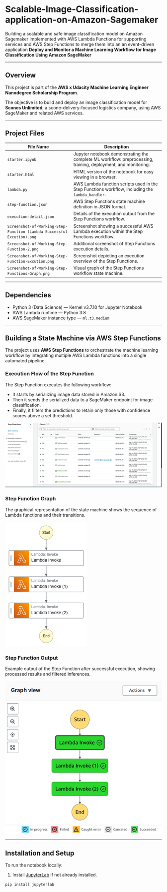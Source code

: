 # Scalable-Image-Classification-application-on-Amazon-Sagemaker
Building a scalable and safe image classification model on Amazon Sagemaker implemented with AWS Lambda Functions for supporting services and AWS Step Functions to merge them into an an event-driven application
**Deploy and Monitor a Machine Learning Workflow for Image Classification Using Amazon SageMaker**

---

## Overview

This project is part of the **AWS x Udacity Machine Learning Engineer Nanodegree Scholarship Program**.

The objective is to build and deploy an image classification model for **Scones Unlimited**, a scone-delivery-focused logistics company, using AWS SageMaker and related AWS services.

---

## Project Files

| File Name                                      | Description                                                                                      |
|-----------------------------------------------|------------------------------------------------------------------------------------------------|
| `starter.ipynb`                               | Jupyter notebook demonstrating the complete ML workflow: preprocessing, training, deployment, and monitoring. |
| `starter.html`                                | HTML version of the notebook for easy viewing in a browser.                                    |
| `lambda.py`                                   | AWS Lambda function scripts used in the Step Functions workflow, including the `lambda_handler`.|
| `step-function.json`                          | AWS Step Functions state machine definition in JSON format.                                    |
| `execution-detail.json`                        | Details of the execution output from the Step Functions workflow.                              |
| `Screenshot-of-Working-Step-Function (Lambda Successful Excution).png` | Screenshot showing a successful AWS Lambda execution within the Step Functions workflow.       |
| `Screenshot-of-Working-Step-Function-2.png`  | Additional screenshot of Step Functions execution details.                                     |
| `Screenshot-of-Working-Step-Function-Excution.png` | Screenshot depicting an execution overview of the Step Functions.                              |
| `Screenshot-of-Working-Step-Functions-Graph.png` | Visual graph of the Step Functions workflow state machine.                                     |

---

## Dependencies

- Python 3 (Data Science) — Kernel v3.7.10 for Jupyter Notebook
- AWS Lambda runtime — Python 3.8
- AWS SageMaker instance type — `ml.t3.medium`

---
## Building a State Machine via AWS Step Functions

The project uses **AWS Step Functions** to orchestrate the machine learning workflow by integrating multiple AWS Lambda functions into a single automated pipeline.

### Execution Flow of the Step Function

The Step Function executes the following workflow:

- It starts by serializing image data stored in Amazon S3.
- Then it sends the serialized data to a SageMaker endpoint for image classification.
- Finally, it filters the predictions to retain only those with confidence scores above a set threshold.

![Execution Flow of the Step Function](Screenshot-of-Working-Step-Function-Excution.png)

### Step Function Graph

The graphical representation of the state machine shows the sequence of Lambda functions and their transitions.

![Step Function Graph](Screenshot-of-Working-Step-Functions-Graph.png)

### Step Function Output

Example output of the Step Function after successful execution, showing processed results and filtered inferences.

![Step Function Output](Screenshot-of-Working-Step-Function-(Lambda-Successful-Excution).png)

---

## Installation and Setup

To run the notebook locally:

1. Install [JupyterLab](https://jupyter.org/install) if not already installed.

```bash
pip install jupyterlab
